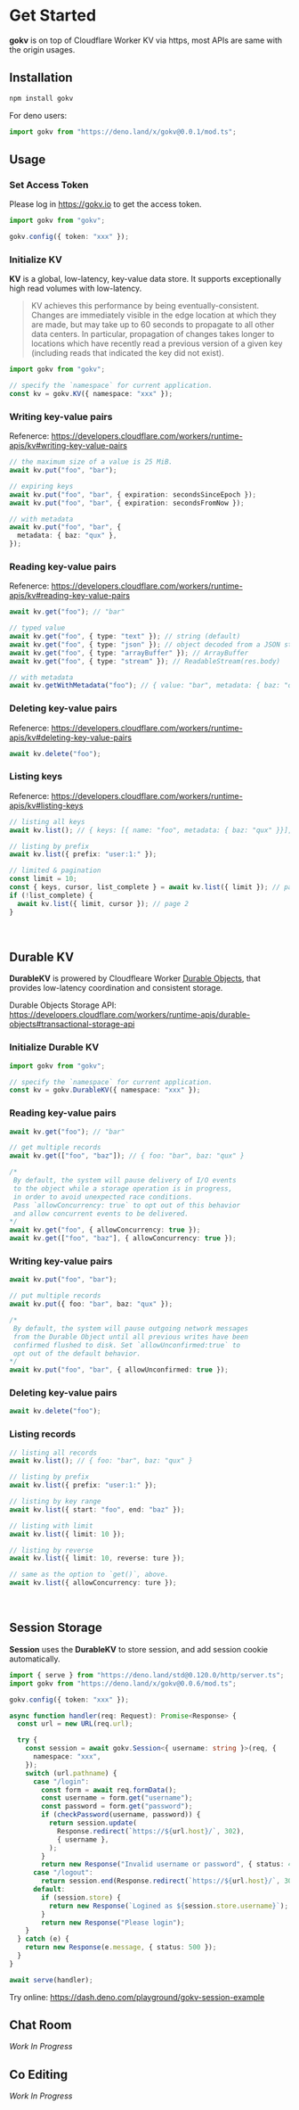 # Get Started

**gokv** is on top of Cloudflare Worker KV via https, most APIs are same with
the origin usages.

## Installation

```bash
npm install gokv
```

For deno users:

```ts
import gokv from "https://deno.land/x/gokv@0.0.1/mod.ts";
```

## Usage

### Set Access Token

Please log in https://gokv.io to get the access token.

```ts
import gokv from "gokv";

gokv.config({ token: "xxx" });
```

### Initialize KV

**KV** is a global, low-latency, key-value data store. It supports exceptionally
high read volumes with low-latency.

> KV achieves this performance by being eventually-consistent. Changes are
> immediately visible in the edge location at which they are made, but may take
> up to 60 seconds to propagate to all other data centers. In particular,
> propagation of changes takes longer to locations which have recently read a
> previous version of a given key (including reads that indicated the key did
> not exist).

```ts
import gokv from "gokv";

// specify the `namespace` for current application.
const kv = gokv.KV({ namespace: "xxx" });
```

### Writing key-value pairs

Refenerce:
https://developers.cloudflare.com/workers/runtime-apis/kv#writing-key-value-pairs

```ts
// the maximum size of a value is 25 MiB.
await kv.put("foo", "bar");

// ​expiring keys
await kv.put("foo", "bar", { expiration: secondsSinceEpoch });
await kv.put("foo", "bar", { expiration: secondsFromNow });

// with metadata
await kv.put("foo", "bar", {
  metadata: { baz: "qux" },
});
```

### Reading key-value pairs

Refenerce:
https://developers.cloudflare.com/workers/runtime-apis/kv#reading-key-value-pairs

```ts
await kv.get("foo"); // "bar"

// typed value
await kv.get("foo", { type: "text" }); // string (default)
await kv.get("foo", { type: "json" }); // object decoded from a JSON string
await kv.get("foo", { type: "arrayBuffer" }); // ArrayBuffer
await kv.get("foo", { type: "stream" }); // ReadableStream(res.body)

// with metadata
await kv.getWithMetadata("foo"); // { value: "bar", metadata: { baz: "qux" } }
```

### Deleting key-value pairs

Refenerce:
https://developers.cloudflare.com/workers/runtime-apis/kv#deleting-key-value-pairs

```ts
await kv.delete("foo");
```

### Listing keys

Refenerce:
https://developers.cloudflare.com/workers/runtime-apis/kv#listing-keys

```ts
// listing all keys
await kv.list(); // { keys: [{ name: "foo", metadata: { baz: "qux" }}], list_complete: true }

// listing by prefix
await kv.list({ prefix: "user:1:" });

// limited & ​pagination
const limit = 10;
const { keys, cursor, list_complete } = await kv.list({ limit }); // page 1
if (!list_complete) {
  await kv.list({ limit, cursor }); // page 2
}
```

<br>

## Durable KV

**DurableKV** is prowered by Cloudfleare Worker
[Durable Objects](https://developers.cloudflare.com/workers/learning/using-durable-objects),
that provides low-latency coordination and consistent storage.

Durable Objects Storage API:
https://developers.cloudflare.com/workers/runtime-apis/durable-objects#transactional-storage-api

### Initialize Durable KV

```ts
import gokv from "gokv";

// specify the `namespace` for current application.
const kv = gokv.DurableKV({ namespace: "xxx" });
```

### Reading key-value pairs

```ts
await kv.get("foo"); // "bar"

// get multiple records
await kv.get(["foo", "baz"]); // { foo: "bar", baz: "qux" }

/*
 By default, the system will pause delivery of I/O events
 to the object while a storage operation is in progress,
 in order to avoid unexpected race conditions.
 Pass `allowConcurrency: true` to opt out of this behavior
 and allow concurrent events to be delivered.
*/
await kv.get("foo", { allowConcurrency: true });
await kv.get(["foo", "baz"], { allowConcurrency: true });
```

### Writing key-value pairs

```ts
await kv.put("foo", "bar");

// put multiple records
await kv.put({ foo: "bar", baz: "qux" });

/*
 By default, the system will pause outgoing network messages
 from the Durable Object until all previous writes have been
 confirmed flushed to disk. Set `allowUnconfirmed:true` to
 opt out of the default behavior.
*/
await kv.put("foo", "bar", { allowUnconfirmed: true });
```

### Deleting key-value pairs

```ts
await kv.delete("foo");
```

### Listing records

```ts
// listing all records
await kv.list(); // { foo: "bar", baz: "qux" }

// listing by prefix
await kv.list({ prefix: "user:1:" });

// listing by key range
await kv.list({ start: "foo", end: "baz" });

// listing with limit
await kv.list({ limit: 10 });

// listing by reverse
await kv.list({ limit: 10, reverse: ture });

// same as the option to `get()`, above.
await kv.list({ allowConcurrency: ture });
```

<br>

## Session Storage

**Session** uses the **DurableKV** to store session, and add session cookie
automatically.

```ts
import { serve } from "https://deno.land/std@0.120.0/http/server.ts";
import gokv from "https://deno.land/x/gokv@0.0.6/mod.ts";

gokv.config({ token: "xxx" });

async function handler(req: Request): Promise<Response> {
  const url = new URL(req.url);

  try {
    const session = await gokv.Session<{ username: string }>(req, {
      namespace: "xxx",
    });
    switch (url.pathname) {
      case "/login":
        const form = await req.formData();
        const username = form.get("username");
        const password = form.get("password");
        if (checkPassword(username, password)) {
          return session.update(
            Response.redirect(`https://${url.host}/`, 302),
            { username },
          );
        }
        return new Response("Invalid username or password", { status: 400 });
      case "/logout":
        return session.end(Response.redirect(`https://${url.host}/`, 302));
      default:
        if (session.store) {
          return new Response(`Logined as ${session.store.username}`);
        }
        return new Response("Please login");
    }
  } catch (e) {
    return new Response(e.message, { status: 500 });
  }
}

await serve(handler);
```

Try online: https://dash.deno.com/playground/gokv-session-example

## Chat Room

_Work In Progress_

## Co Editing

_Work In Progress_
